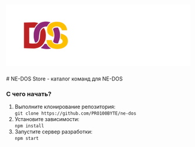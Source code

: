<h1 align="left">
  <br>
  <a href="https://ne-dos.ru/"><img src="https://raw.githubusercontent.com/PRO100BYTE/ne-dos/master/.github/images/nedos-title.png" alt="NE-DOS" width="500"></a>
</h1>
# NE-DOS Store - каталог команд для NE-DOS


### С чего начать?
1. Выполните клонирование репозитория: \
   `git clone https://github.com/PRO100BYTE/ne-dos`
2. Установите зависимости: \
   `npm install`
3. Запустите сервер разработки: \
   `npm start`
